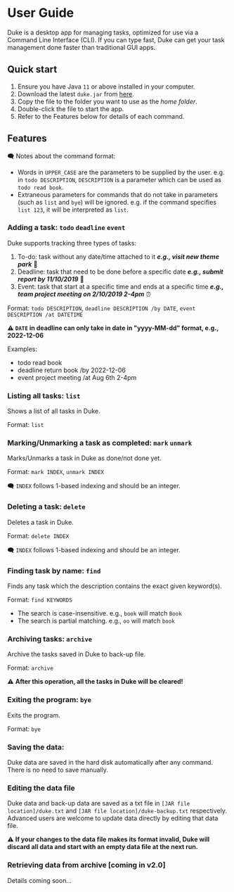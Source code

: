 # User Guide

Duke is a desktop app for managing tasks, optimized for use via a Command Line 
Interface (CLI). If you can type fast, Duke can get your task management done
faster than traditional GUI apps.

## Quick start

1. Ensure you have Java `11` or above installed in your computer.
2. Download the latest `duke.jar` from [here](https://github.com/LikHern/ip/releases/tag/v1.0).
3. Copy the file to the folder you want to use as the _home folder_.
4. Double-click the file to start the app. 
5. Refer to the Features below for details of each command.

## Features 

:left_speech_bubble: Notes about the command format:

- Words in `UPPER_CASE` are the parameters to be supplied by the user.
e.g. in `todo DESCRIPTION`, `DESCRIPTION` is a parameter which can be
used as `todo read book`.
- Extraneous parameters for commands that do not take in parameters
  (such as `list` and `bye`) will be ignored.
e.g. if the command specifies `list 123`, it will be interpreted as `list`.

### Adding a task: `todo` `deadline` `event`

Duke supports tracking three types of tasks:

1. To-do: task without any date/time attached to it **_e.g., visit new theme park_** 
:memo:
2. Deadline: task that need to be done before a specific date **_e.g., submit
report by 11/10/2019_** :calendar:
3. Event: task that start at a specific time and ends at a specific time **_e.g., 
team project meeting on 2/10/2019 2-4pm_** :alarm_clock:

Format: `todo DESCRIPTION`, `deadline DESCRIPTION /by DATE`, `event DESCRIPTION /at DATETIME`

:warning: **`DATE` in deadline can only take in date in "yyyy-MM-dd" format, e.g., 
2022-12-06**

Examples:
- todo read book
- deadline return book /by 2022-12-06
- event project meeting /at Aug 6th 2-4pm

### Listing all tasks: `list`

Shows a list of all tasks in Duke.

Format: `list`

### Marking/Unmarking a task as completed: `mark` `unmark`

Marks/Unmarks a task in Duke as done/not done yet.

Format: `mark INDEX`, `unmark INDEX`

:left_speech_bubble: `INDEX` follows 1-based indexing and should be an integer.

### Deleting a task: `delete`

Deletes a task in Duke.

Format: `delete INDEX`

:left_speech_bubble: `INDEX` follows 1-based indexing and should be an integer.

### Finding task by name: `find`

Finds any task which the description contains the exact given keyword(s).

Format: `find KEYWORDS`

- The search is case-insensitive. e.g., `book` will match `Book`
- The search is partial matching. e.g., `oo` will match `book`

### Archiving tasks: `archive`

Archive the tasks saved in Duke to back-up file.

Format: `archive`

:warning: **After this operation, all the tasks in Duke will be cleared!**

### Exiting the program: `bye`

Exits the program.

Format: `bye`

### Saving the data:

Duke data are saved in the hard disk automatically after any command. There is 
no need to save manually.

### Editing the data file

Duke data and back-up data are saved as a txt file in 
`[JAR file location]/duke.txt` and `[JAR file location]/duke-backup.txt` respectively.
Advanced users are welcome to update data directly by editing that data file.

:warning: **If your changes to the data file makes its format invalid, Duke will 
discard all data and start with an empty data file at the next run.**

### Retrieving data from archive [coming in v2.0]

Details coming soon...
